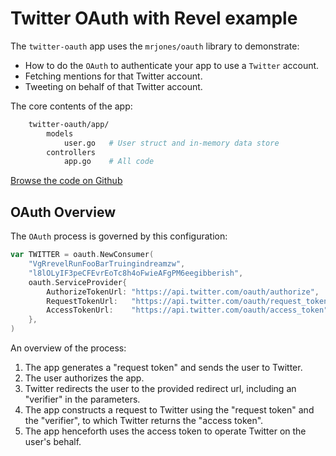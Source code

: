 Twitter OAuth with Revel example
==================================

The `twitter-oauth` app uses the `mrjones/oauth` library to demonstrate:

* How to do the `OAuth` to authenticate your app to use a `Twitter` account.
* Fetching mentions for that Twitter account.
* Tweeting on behalf of that Twitter account.

The core contents of the app:
```sh
	twitter-oauth/app/
		models
			user.go   # User struct and in-memory data store
		controllers
			app.go    # All code
```
[Browse the code on Github](https://github.com/wiselike/revel-samples/tree/master/twitter-oauth)

## OAuth Overview

The `OAuth` process is governed by this configuration:

```go
var TWITTER = oauth.NewConsumer(
	"VgRrevelRunFooBarTruingindreamzw",
	"l8lOLyIF3peCFEvrEoTc8h4oFwieAFgPM6eegibberish",
	oauth.ServiceProvider{
		AuthorizeTokenUrl: "https://api.twitter.com/oauth/authorize",
		RequestTokenUrl:   "https://api.twitter.com/oauth/request_token",
		AccessTokenUrl:    "https://api.twitter.com/oauth/access_token",
	},
)
```

An overview of the process:

1. The app generates a "request token" and sends the user to Twitter.
2. The user authorizes the app.
3. Twitter redirects the user to the provided redirect url, including an
   "verifier" in the parameters.
4. The app constructs a request to Twitter using the "request token" and
   the "verifier", to which Twitter returns the "access token".
5. The app henceforth uses the access token to operate Twitter on the user's behalf.


